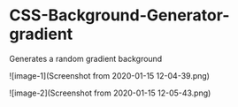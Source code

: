 # CSS-Background-Generator-gradient
Generates a random gradient background

![image-1](Screenshot from 2020-01-15 12-04-39.png)

![image-2](Screenshot from 2020-01-15 12-05-43.png)
